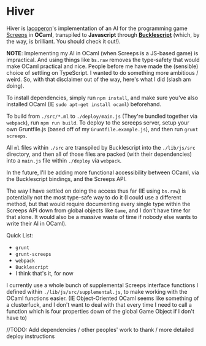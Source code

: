 # Hiver

Hiver is [lacoperon](https://www.github.com/lacoperon "GitHub Profile")'s implementation of an AI for the programming game [Screeps](https://www.screeps.com "Screeps")
in **OCaml**, transpiled to **Javascript** through [**Bucklescript**](http://bucklescript.github.io/bucklescript/Manual.html "Bucklescript") (which, by the way, is brilliant. You should check it out!).

**NOTE**: Implementing my AI in OCaml (when Screeps is a JS-based game) is impractical.
And using things like `bs.raw` removes the type-safety that would make OCaml practical and nice.
People before me have made the (sensible) choice of settling on TypeScript. I wanted to do something
more ambitious / weird. So, with that disclaimer out of the way, here's what I did (slash am doing).

To install dependencies, simply run `npm install`, and make sure you've also
installed OCaml   (IE `sudo apt-get install ocaml`) beforehand.

To build from `./src/*.ml` to `./deploy/main.js` (They're bundled together
via `webpack`), run `npm run build`. To deploy to the screeps server, setup
your own Gruntfile.js (based off of my `Gruntfile.example.js`), and then run
`grunt screeps`.

All `ml` files within `./src` are transpiled by Bucklescript into the `./lib/js/src` directory, and then all of those files are packed (with their
dependencies) into a `main.js` file within `./deploy` via `webpack`.

In the future, I'll be adding more functional accessibility between OCaml,
via the Bucklescript bindings, and the Screeps API.

The way I have settled on doing the access thus far (IE using `bs.raw`) is
potentially not the most type-safe way to do it (I could use a different method,
but that would require documenting every single type within the Screeps API down
from global objects like `Game`, and I don't have time for that alone. It would
also be a massive waste of time if nobody else wants to write their AI in OCaml).

Quick List:
  * `grunt`
  * `grunt-screeps`
  * `webpack`
  * `Bucklescript`
  * I think that's it, for now

I currently use a whole bunch of supplemental Screeps interface functions I defined
within `./lib/js/src/supplemental.js`, to make working with the OCaml functions easier.
(IE Object-Oriented OCaml seems like something of a clusterfuck, and I don't want to deal with that
every time I need to call a function which is four properties down of the global Game Object if I don't have to)

//TODO: Add dependencies / other peoples' work to thank / more detailed deploy instructions
